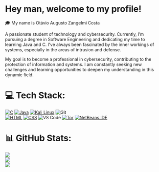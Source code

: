 # Hey man, welcome to my profile!
🎓 My name is Otávio Augusto Zangelmi Costa

A passionate student of technology and cybersecurity. Currently, I’m pursuing a degree in Software Engineering and dedicating my time to learning Java and C. I've always been fascinated by the inner workings of systems, especially in the areas of intrusion and defense.

My goal is to become a professional in cybersecurity, contributing to the protection of information and systems. I am constantly seeking new challenges and learning opportunities to deepen my understanding in this dynamic field.


# 💻 Tech Stack:
[![C](https://img.shields.io/badge/C-00599C?logo=c&logoColor=white)](#) 
[![Java](https://img.shields.io/badge/Java-%23ED8B00.svg?logo=openjdk&logoColor=white)](#) 
[![Kali Linux](https://img.shields.io/badge/Kali%20Linux-557C94?logo=kalilinux&logoColor=fff)](#)
![Git](https://img.shields.io/badge/git-%23F05033.svg?style=for-the-badge&logo=git&logoColor=white)   
[![HTML](https://img.shields.io/badge/HTML-%23E34F26.svg?logo=html5&logoColor=white)](#)
[![CSS](https://img.shields.io/badge/CSS-1572B6?logo=css3&logoColor=fff)](#)
![VS Code](https://img.shields.io/badge/VS_Code-007ACC?style=for-the-badge&logo=visual-studio-code&logoColor=white)
[![Tor](https://img.shields.io/badge/Tor-7D4698?logo=Tor-Browser&logoColor=white)](#)
[![NetBeans IDE](https://img.shields.io/badge/NetBeans%20IDE-1B6AC6.svg?logo=apache-netbeans-ide&logoColor=white)](#)



# 📊 GitHub Stats:
![](https://github-readme-stats.vercel.app/api?username=otav1n&theme=tokyonight&hide_border=false&include_all_commits=false&count_private=false)<br/>
![](https://github-readme-streak-stats.herokuapp.com/?user=otav1n&theme=tokyonight&hide_border=false)<br/>
![](https://github-readme-stats.vercel.app/api/top-langs/?username=otav1n&theme=tokyonight&hide_border=false&include_all_commits=false&count_private=false&layout=compact)

<!-- Proudly created with GPRM ( https://gprm.itsvg.in ) -->
